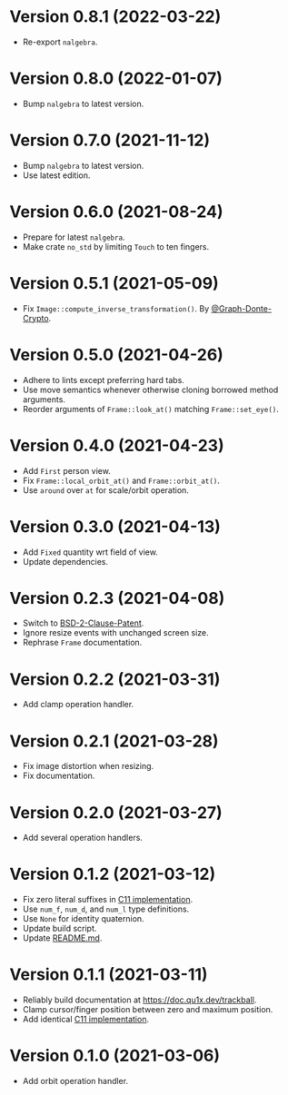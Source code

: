 # Version 0.8.1 (2022-03-22)

  * Re-export `nalgebra`.

# Version 0.8.0 (2022-01-07)

  * Bump `nalgebra` to latest version.

# Version 0.7.0 (2021-11-12)

  * Bump `nalgebra` to latest version.
  * Use latest edition.

# Version 0.6.0 (2021-08-24)

  * Prepare for latest `nalgebra`.
  * Make crate `no_std` by limiting `Touch` to ten fingers.

# Version 0.5.1 (2021-05-09)

  * Fix `Image::compute_inverse_transformation()`. By [@Graph-Donte-Crypto].

# Version 0.5.0 (2021-04-26)

  * Adhere to lints except preferring hard tabs.
  * Use move semantics whenever otherwise cloning borrowed method arguments.
  * Reorder arguments of `Frame::look_at()` matching `Frame::set_eye()`.

# Version 0.4.0 (2021-04-23)

  * Add `First` person view.
  * Fix `Frame::local_orbit_at()` and `Frame::orbit_at()`.
  * Use `around` over `at` for scale/orbit operation.

# Version 0.3.0 (2021-04-13)

  * Add `Fixed` quantity wrt field of view.
  * Update dependencies.

# Version 0.2.3 (2021-04-08)

  * Switch to [BSD-2-Clause-Patent](LICENSES/BSD-2-Clause-Patent.md).
  * Ignore resize events with unchanged screen size.
  * Rephrase `Frame` documentation.

# Version 0.2.2 (2021-03-31)

  * Add clamp operation handler.

# Version 0.2.1 (2021-03-28)

  * Fix image distortion when resizing.
  * Fix documentation.

# Version 0.2.0 (2021-03-27)

  * Add several operation handlers.

# Version 0.1.2 (2021-03-12)

  * Fix zero literal suffixes in [C11 implementation](c11).
  * Use `num_f`, `num_d`, and `num_l` type definitions.
  * Use `None` for identity quaternion.
  * Update build script.
  * Update [README.md](README.md).

# Version 0.1.1 (2021-03-11)

  * Reliably build documentation at <https://doc.qu1x.dev/trackball>.
  * Clamp cursor/finger position between zero and maximum position.
  * Add identical [C11 implementation](c11).

# Version 0.1.0 (2021-03-06)

  * Add orbit operation handler.

[@Graph-Donte-Crypto]: https://github.com/Graph-Donte-Crypto
